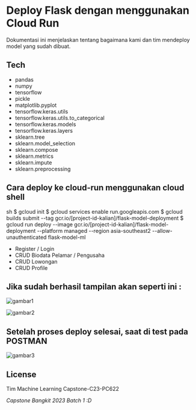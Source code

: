 # Deploy Flask dengan menggunakan Cloud Run 

Dokumentasi ini menjelaskan tentang bagaimana kami dan tim mendeploy model yang sudah dibuat.  

## Tech
- pandas 
- numpy 
- tensorflow 
- pickle
- matplotlib.pyplot
- tensorflow.keras.utils
- tensorflow.keras.utils.to_categorical
- tensorflow.keras.models
- tensorflow.keras.layers
- sklearn.tree
- sklearn.model_selection
- sklearn.compose
- sklearn.metrics
- sklearn.impute
- sklearn.preprocessing

## Cara deploy ke cloud-run menggunakan cloud shell
sh
$ gcloud init
$ gcloud services enable run.googleapis.com
$ gcloud builds submit --tag gcr.io/[project-id-kalian]/flask-model-deployment
$ gcloud run deploy --image gcr.io/[project-id-kalian]/flask-model-deployment --platform managed --region asia-southeast2 --allow-unauthenticated flask-model-ml

- Register / Login
- CRUD Biodata Pelamar / Pengusaha
- CRUD Lowongan 
- CRUD Profile

## Jika sudah berhasil tampilan akan seperti ini :
![gambar1](https://github.com/Capstone-C23-PC622/Machine-Learning/assets/75290755/2e492ef1-e104-474a-a060-cab432889a40)

![gambar2](https://github.com/Capstone-C23-PC622/Machine-Learning/assets/75290755/30b91f4b-a25b-4947-81d9-68743183cfa3)
## Setelah proses deploy selesai, saat di test pada POSTMAN
![gambar3](https://github.com/Capstone-C23-PC622/Machine-Learning/assets/75290755/0f4a3aa4-c5d6-4963-9fd2-e94ce2f63ccf)

## License

Tim Machine Learning Capstone-C23-PC622

*Capstone Bangkit 2023 Batch 1 :D*

